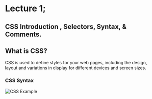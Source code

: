 # Lecture 1;

## CSS Introduction , Selectors, Syntax, & Comments.

## What is CSS?

CSS is used to define styles for your web pages, including the design, layout and variations in display for different devices and screen sizes.

### CSS Syntax
![CSS Example](https://www.w3schools.com/css/img_selector.gif "Good Example of CSS Syntax by W3 School")



